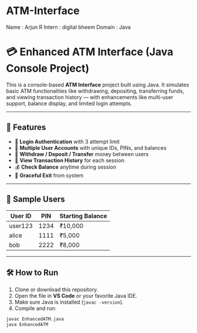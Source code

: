 # ATM-Interface

Name : Arjun R
Intern : digital bheem
Domain : Java 

# 💳 Enhanced ATM Interface (Java Console Project)

This is a console-based **ATM Interface** project built using Java. It simulates basic ATM functionalities like withdrawing, depositing, transferring funds, and viewing transaction history — with enhancements like multi-user support, balance display, and limited login attempts.

---

## 🚀 Features

- 🔐 **Login Authentication** with 3 attempt limit  
- 👥 **Multiple User Accounts** with unique IDs, PINs, and balances  
- 💸 **Withdraw / Deposit / Transfer** money between users  
- 📜 **View Transaction History** for each session  
- 💰 **Check Balance** anytime during session  
- 📴 **Graceful Exit** from system

---

## 👤 Sample Users

| User ID  | PIN  | Starting Balance |
|----------|------|------------------|
| user123  | 1234 | ₹10,000          |
| alice    | 1111 | ₹5,000           |
| bob      | 2222 | ₹8,000           |

---

## 🛠️ How to Run

1. Clone or download this repository.
2. Open the file in **VS Code** or your favorite Java IDE.
3. Make sure Java is installed (`javac -version`).
4. Compile and run:

```bash
javac EnhancedATM.java
java EnhancedATM
